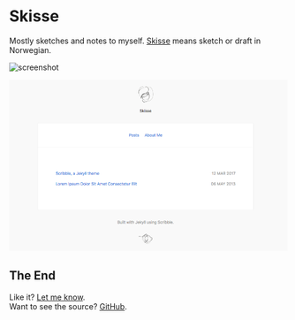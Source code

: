 # Skisse 

Mostly sketches and notes to myself. [Skisse](https://yngtodd.github.io/skisse/) means sketch or draft in Norwegian. 

![screenshot](https://github.com/yngtodd/skisse/tree/master/images/skisse_snapshot.png)

<p align="center">
    <img width="900" src="https://github.com/yngtodd/skisse/blob/master/images/skisse_snapshot.png">
</p>


## The End

Like it? [Let me know](http://twitter.com/youngmtodd).<br/>
Want to see the source? [GitHub](https://github.com/yngtodd/skisse).
